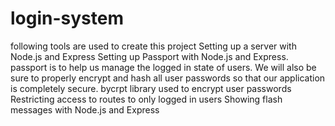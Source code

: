 # login-system

following tools are used to create this project Setting up a server with Node.js and Express Setting up Passport with Node.js and Express. passport is to help us manage the logged in state of users. We will also be sure to properly encrypt and hash all user passwords so that our application is completely secure. bycrpt library used to encrypt user passwords Restricting access to routes to only logged in users Showing flash messages with Node.js and Express
